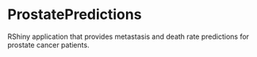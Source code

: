 # ProstatePredictions
RShiny application that provides metastasis and death rate predictions for prostate cancer patients. 
